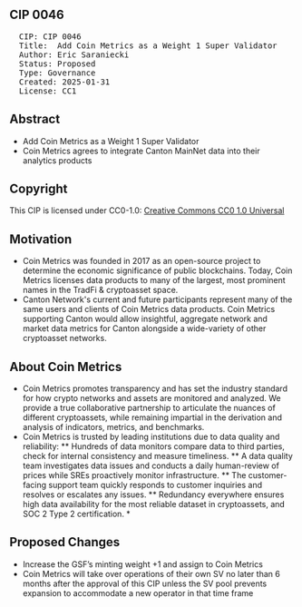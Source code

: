 ## CIP 0046

<pre>
  CIP: CIP 0046
  Title:  Add Coin Metrics as a Weight 1 Super Validator 
  Author: Eric Saraniecki <eric@digitalasset.com>
  Status: Proposed 
  Type: Governance 
  Created: 2025-01-31
  License: CC1
</pre>

## Abstract

* Add Coin Metrics as a Weight 1 Super Validator 
* Coin Metrics agrees to integrate Canton MainNet data into their analytics products 
## Copyright

This CIP is licensed under CC0-1.0: [Creative Commons CC0 1.0 Universal](https://creativecommons.org/publicdomain/zero/1.0/)


## Motivation

* Coin Metrics was founded in 2017 as an open-source project to determine the economic significance of public blockchains. Today, Coin Metrics licenses data products to many of the largest, most prominent names in the TradFi & cryptoasset space. 
* Canton Network's current and future participants represent many of the same users and clients of Coin Metrics data products. Coin Metrics supporting Canton would allow insightful, aggregate network and market data metrics for Canton alongside a wide-variety of other cryptoasset networks. 


## About Coin Metrics 

* Coin Metrics promotes transparency and has set the industry standard for how crypto networks and assets are monitored and analyzed. We provide a true collaborative partnership to articulate the nuances of different cryptoassets, while remaining impartial in the derivation and analysis of indicators, metrics, and benchmarks. 
* Coin Metrics is trusted by leading institutions due to data quality and reliability: ** Hundreds of data monitors compare data to third parties, check for internal consistency and measure timeliness. 
** A data quality team investigates data issues and conducts a daily human-review of prices while SREs proactively monitor infrastructure. 
** The customer-facing support team quickly responds to customer inquiries and resolves or escalates any issues. 
** Redundancy everywhere ensures high data availability for the most reliable dataset in cryptoassets, and SOC 2 Type 2 certification. *

## Proposed Changes 

* Increase the GSF’s minting weight +1 and assign to Coin Metrics 
* Coin Metrics will take over operations of their own SV no later than 6 months after the approval of this CIP unless the SV pool prevents expansion to accommodate a new operator in that time frame
